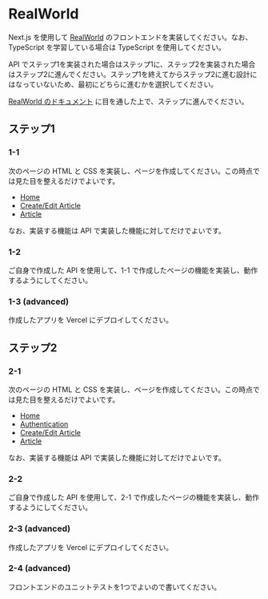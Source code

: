 # RealWorld

Next.js を使用して [RealWorld](https://github.com/gothinkster/realworld/tree/main) のフロントエンドを実装してください。なお、TypeScript を学習している場合は TypeScript を使用してください。

API でステップ1を実装された場合はステップ1に、ステップ2を実装された場合はステップ2に進んでください。ステップ1を終えてからステップ2に進む設計にはなっていないため、最初にどちらに進むかを選択してください。

[RealWorld のドキュメント](https://realworld-docs.netlify.app/docs/specs/frontend-specs/templates) に目を通した上で、ステップに進んでください。

## ステップ1

### 1-1

次のページの HTML と CSS を実装し、ページを作成してください。この時点では見た目を整えるだけでよいです。

- [Home](https://realworld-docs.netlify.app/docs/specs/frontend-specs/templates#home)
- [Create/Edit Article](https://realworld-docs.netlify.app/docs/specs/frontend-specs/templates#createedit-article)
- [Article](https://realworld-docs.netlify.app/docs/specs/frontend-specs/templates#article)

なお、実装する機能は API で実装した機能に対してだけでよいです。

### 1-2

ご自身で作成した API を使用して、1-1 で作成したページの機能を実装し、動作するようにしてください。

### 1-3 (advanced)

作成したアプリを Vercel にデプロイしてください。

## ステップ2

### 2-1

次のページの HTML と CSS を実装し、ページを作成してください。この時点では見た目を整えるだけでよいです。

- [Home](https://realworld-docs.netlify.app/docs/specs/frontend-specs/templates#home)
- [Authentication](https://realworld-docs.netlify.app/docs/specs/frontend-specs/templates#authentication)
- [Create/Edit Article](https://realworld-docs.netlify.app/docs/specs/frontend-specs/templates#createedit-article)
- [Article](https://realworld-docs.netlify.app/docs/specs/frontend-specs/templates#article)

なお、実装する機能は API で実装した機能に対してだけでよいです。

### 2-2

ご自身で作成した API を使用して、2-1 で作成したページの機能を実装し、動作するようにしてください。

### 2-3 (advanced)

作成したアプリを Vercel にデプロイしてください。

### 2-4 (advanced)

フロントエンドのユニットテストを1つでよいので書いてください。
